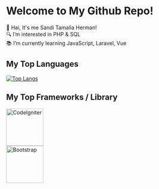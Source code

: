 # Welcome to My Github Repo!
👋 Hai, It's me Sandi Tamalia Herman!  
🔍 I’m interested in PHP & SQL  
📚 I’m currently learning JavaScript, Laravel, Vue  

## My Top Languages
[![Top Langs](https://github-readme-stats.vercel.app/api/top-langs/?username=Sanditamah&layout=compact)](https://github.com/Sanditamah/github-readme-stats)  

## My Top Frameworks / Library
<div>
  <div style="margin-right: 20px;">
    <img alt="CodeIgniter" width="100" src="https://raw.githubusercontent.com/Sanditamah/Sanditamah/main/codeigniter.png" />
  </div>
  <div style="margin-right: 20px;">
    <img alt="Bootstrap" width="100" src="https://raw.githubusercontent.com/Sanditamah/Sanditamah/main/bootstrap.png" />
  </div>
</div>
